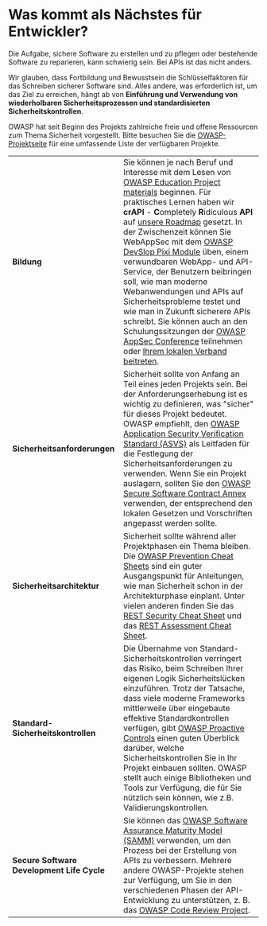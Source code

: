 Was kommt als Nächstes für Entwickler?
==========================

Die Aufgabe, sichere Software zu erstellen und zu pflegen oder bestehende Software zu reparieren, kann
schwierig sein. Bei APIs ist das nicht anders.

Wir glauben, dass Fortbildung und Bewusstsein die Schlüsselfaktoren für das Schreiben sicherer
Software sind. Alles andere, was erforderlich ist, um das Ziel zu erreichen, hängt ab von
**Einführung und Verwendung von wiederholbaren Sicherheitsprozessen und standardisierten Sicherheitskontrollen**.

OWASP hat seit Beginn des Projekts zahlreiche freie und offene Ressourcen zum Thema Sicherheit
vorgestellt. Bitte besuchen Sie die [OWASP-Projektseite][1] für eine umfassende Liste der verfügbaren Projekte.

| | |
|-|-|
| **Bildung** | Sie können je nach Beruf und Interesse mit dem Lesen von [OWASP Education Project materials][2] beginnen. Für praktisches Lernen haben wir **crAPI** - **C**ompletely **R**idiculous **API** auf [unsere Roadmap][3] gesetzt. In der Zwischenzeit können Sie WebAppSec mit dem [OWASP DevSlop Pixi Module][4] üben, einem verwundbaren WebApp- und API-Service, der Benutzern beibringen soll, wie man moderne Webanwendungen und APIs auf Sicherheitsprobleme testet und wie man in Zukunft sicherere APIs schreibt. Sie können auch an den Schulungssitzungen der [OWASP AppSec Conference][5] teilnehmen oder [Ihrem lokalen Verband beitreten][6]. |
| **Sicherheitsanforderungen** | Sicherheit sollte von Anfang an Teil eines jeden Projekts sein. Bei der Anforderungserhebung ist es wichtig zu definieren, was "sicher" für dieses Projekt bedeutet. OWASP empfiehlt, den [OWASP Application Security Verification Standard (ASVS)][7] als Leitfaden für die Festlegung der Sicherheitsanforderungen zu verwenden. Wenn Sie ein Projekt auslagern, sollten Sie den [OWASP Secure Software Contract Annex][8] verwenden, der entsprechend den lokalen Gesetzen und Vorschriften angepasst werden sollte. |
| **Sicherheitsarchitektur** | Sicherheit sollte während aller Projektphasen ein Thema bleiben. Die [OWASP Prevention Cheat Sheets][9] sind ein guter Ausgangspunkt für Anleitungen, wie man Sicherheit schon in der Architekturphase einplant. Unter vielen anderen finden Sie das [REST Security Cheat Sheet][10] und das [REST Assessment Cheat Sheet][11]. |
| **Standard-Sicherheitskontrollen** | Die Übernahme von Standard-Sicherheitskontrollen verringert das Risiko, beim Schreiben Ihrer eigenen Logik Sicherheitslücken einzuführen. Trotz der Tatsache, dass viele moderne Frameworks mittlerweile über eingebaute effektive Standardkontrollen verfügen, gibt [OWASP Proactive Controls][12] einen guten Überblick darüber, welche Sicherheitskontrollen Sie in Ihr Projekt einbauen sollten. OWASP stellt auch einige Bibliotheken und Tools zur Verfügung, die für Sie nützlich sein können, wie z.B. Validierungskontrollen. |
| **Secure Software Development Life Cycle** | Sie können das [OWASP Software Assurance Maturity Model (SAMM)][13] verwenden, um den Prozess bei der Erstellung von APIs zu verbessern. Mehrere andere OWASP-Projekte stehen zur Verfügung, um Sie in den verschiedenen Phasen der API-Entwicklung zu unterstützen, z. B. das [OWASP Code Review Project][14]. |

[1]: https://www.owasp.org/index.php/Category:OWASP_Project
[2]: https://www.owasp.org/index.php/OWASP_Education_Material_Categorized
[3]: https://www.owasp.org/index.php/OWASP_API_Security_Project#tab=Road_Map
[4]: https://devslop.co/Home/Pixi
[5]: https://www.owasp.org/index.php/Category:OWASP_AppSec_Conference
[6]: https://www.owasp.org/index.php/OWASP_Chapter
[7]: https://www.owasp.org/index.php/Category:OWASP_Application_Security_Verification_Standard_Project
[8]: https://www.owasp.org/index.php/OWASP_Secure_Software_Contract_Annex
[9]: https://www.owasp.org/index.php/OWASP_Cheat_Sheet_Series
[10]: https://github.com/OWASP/CheatSheetSeries/blob/master/cheatsheets/REST_Security_Cheat_Sheet.md
[11]: https://github.com/OWASP/CheatSheetSeries/blob/master/cheatsheets/REST_Assessment_Cheat_Sheet.md
[12]: https://www.owasp.org/index.php/OWASP_Proactive_Controls#tab=OWASP_Proactive_Controls_2018
[13]: https://www.owasp.org/index.php/OWASP_SAMM_Project
[14]: https://www.owasp.org/index.php/Category:OWASP_Code_Review_Project
